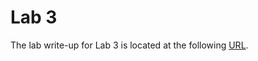 # Lab 3

The lab write-up for Lab 3 is located at the following [URL](https://ecen323wiki.groups.et.byu.net/labs/lab-03/).

